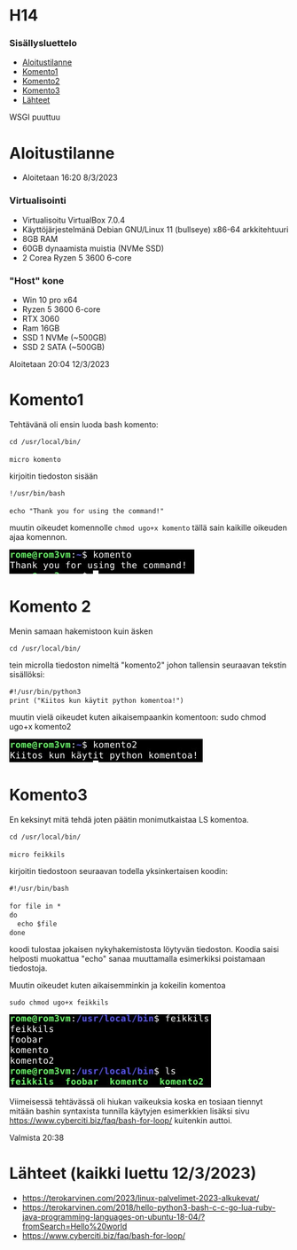 # H14

### Sisällysluettelo
- [Aloitustilanne](#Aloitustilanne) 
- [Komento1](#Komento1)
- [Komento2](#Komento2)
- [Komento3](#Komento3)
- [Lähteet](#lähteet)

WSGI puuttuu

# Aloitustilanne

- Aloitetaan 16:20 8/3/2023

### Virtualisointi
- Virtualisoitu VirtualBox 7.0.4
- Käyttöjärjestelmänä Debian GNU/Linux 11 (bullseye) x86-64 arkkitehtuuri 
- 8GB RAM
- 60GB dynaamista muistia (NVMe SSD)
- 2 Corea Ryzen 5 3600 6-core

### "Host" kone
- Win 10 pro x64
- Ryzen 5 3600 6-core
- RTX 3060
- Ram 16GB
- SSD 1 NVMe (~500GB)
- SSD 2 SATA (~500GB)




Aloitetaan 20:04 12/3/2023


# Komento1

Tehtävänä oli ensin luoda bash komento: 

    cd /usr/local/bin/

    micro komento

kirjoitin tiedoston sisään 

    !/usr/bin/bash

    echo "Thank you for using the command!"

muutin oikeudet komennolle ```chmod ugo+x komento``` tällä sain kaikille oikeuden ajaa komennon.

![add file: upload](V7Kuvat2/v7t2k1.jpg) 

# Komento 2

Menin samaan hakemistoon kuin äsken

    cd /usr/local/bin/

tein microlla tiedoston nimeltä "komento2" johon tallensin seuraavan tekstin sisällöksi:

    #!/usr/bin/python3
    print ("Kiitos kun käytit python komentoa!")
    
muutin vielä oikeudet kuten aikaisempaankin komentoon:
sudo chmod ugo+x komento2

![add file: upload](V7Kuvat2/v7t2k2.jpg) 


# Komento3
En keksinyt mitä tehdä joten päätin monimutkaistaa LS komentoa. 

    cd /usr/local/bin/

    micro feikkils

kirjoitin tiedostoon seuraavan todella yksinkertaisen koodin:

    #!/usr/bin/bash

    for file in *
    do
      echo $file
    done

koodi tulostaa jokaisen nykyhakemistosta löytyvän tiedoston. Koodia saisi helposti muokattua "echo" sanaa muuttamalla esimerkiksi poistamaan tiedostoja. 

Muutin oikeudet kuten aikaisemminkin ja kokeilin komentoa

    sudo chmod ugo+x feikkils

![add file: upload](V7Kuvat2/v7t2k3.jpg) 


Viimeisessä tehtävässä oli hiukan vaikeuksia koska en tosiaan tiennyt mitään bashin syntaxista tunnilla käytyjen esimerkkien lisäksi sivu https://www.cyberciti.biz/faq/bash-for-loop/ kuitenkin auttoi.

Valmista 20:38

# Lähteet (kaikki luettu 12/3/2023)

- https://terokarvinen.com/2023/linux-palvelimet-2023-alkukevat/
- https://terokarvinen.com/2018/hello-python3-bash-c-c-go-lua-ruby-java-programming-languages-on-ubuntu-18-04/?fromSearch=Hello%20world
- https://www.cyberciti.biz/faq/bash-for-loop/




